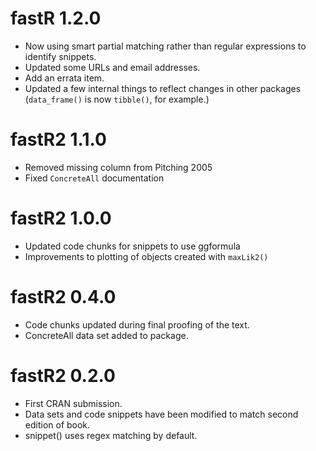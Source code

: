 
# fastR 1.2.0

* Now using smart partial matching rather than regular expressions to identify snippets.
* Updated some URLs and email addresses.
* Add an errata item.
* Updated a few internal things to reflect changes in other packages (`data_frame()` is
  now `tibble()`, for example.)
 
# fastR2 1.1.0

* Removed missing column from Pitching 2005
* Fixed `ConcreteAll` documentation

# fastR2 1.0.0

* Updated code chunks for snippets to use ggformula
* Improvements to plotting of objects created with `maxLik2()`

# fastR2 0.4.0

* Code chunks updated during final proofing of the text.
* ConcreteAll data set added to package.


# fastR2 0.2.0

* First CRAN submission.
* Data sets and code snippets have been modified to match second edition of book.
* snippet() uses regex matching by default.



